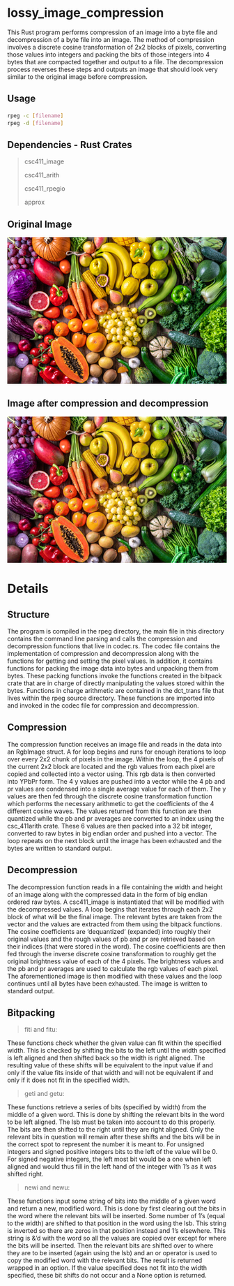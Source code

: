 # lossy_image_compression

This Rust program performs compression of an image into a byte file and decompression of a
byte file into an image. The method of compression involves a discrete cosine transformation of
2x2 blocks of pixels, converting those values into integers and packing the bits of those integers
into 4 bytes that are compacted together and output to a file. The decompression process reverses these steps
and outputs an image that should look very similar to the original image before compression.

## Usage
```bash
rpeg -c [filename]
rpeg -d [filename]
```
## Dependencies - Rust Crates

> csc411_image
>
> csc411_arith
> 
> csc411_rpegio
> 
> approx

## Original Image
![fruit](https://github.com/SudoPsych/lossy_image_compression/blob/main/fruit.png?raw=true)
## Image after compression and decompression
![fruit_compressed](https://github.com/SudoPsych/lossy_image_compression/blob/main/fruit_compressed.png?raw=true)

# Details

## Structure
The program is compiled in the rpeg directory, the main file in this directory
contains the command line parsing and calls the compression and decompression
functions that live in codec.rs. The codec file contains the implementation of
compression and decompression along with the functions for getting and setting the
pixel values. In addition, it contains functions for packing the image data into bytes and
unpacking them from bytes. These packing functions invoke the functions created in the
bitpack crate that are in charge of directly manipulating the values stored within the
bytes. Functions in charge arithmetic are contained in the dct_trans file that lives within
the rpeg source directory. These functions are imported into and invoked in the codec
file for compression and decompression.

## Compression
The compression function receives an image file and reads in the data into an
RgbImage struct. A for loop begins and runs for enough iterations to loop over every
2x2 chunk of pixels in the image. Within the loop, the 4 pixels of the current 2x2 block
are located and the rgb values from each pixel are copied and collected into a vector
using. This rgb data is then converted into YPbPr form. The 4 y values are pushed into
a vector while the 4 pb and pr values are condensed into a single average value for
each of them. The y values are then fed through the discrete cosine transformation
function which performs the necessary arithmetic to get the coefficients of the 4 different
cosine waves. The values returned from this function are then quantized while the pb
and pr averages are converted to an index using the csc_411arith crate. These 6 values
are then packed into a 32 bit integer, converted to raw bytes in big endian order and
pushed into a vector. The loop repeats on the next block until the image has been
exhausted and the bytes are written to standard output.

## Decompression
The decompression function reads in a file containing the width and height of an
image along with the compressed data in the form of big endian ordered raw bytes. A
csc411_image is instantiated that will be modified with the decompressed values. A loop
begins that iterates through each 2x2 block of what will be the final image. The relevant
bytes are taken from the vector and the values are extracted from them using the
bitpack functions. The cosine coefficients are ‘dequantized’ (expanded) into roughly
their original values and the rough values of pb and pr are retrieved based on their
indices (that were stored in the word). The cosine coefficients are then fed through the
inverse discrete cosine transformation to roughly get the original brightness value of
each of the 4 pixels. The brightness values and the pb and pr averages are used to
calculate the rgb values of each pixel. The aforementioned image is then modified with
these values and the loop continues until all bytes have been exhausted. The image is
written to standard output.
## Bitpacking

> fiti and fitu:

These functions check whether the given value can fit within the specified width.
This is checked by shifting the bits to the left until the width specified is left aligned and
then shifted back so the width is right aligned. The resulting value of these shifts will be
equivalent to the input value if and only if the value fits inside of that width and will not
be equivalent if and only if it does not fit in the specified width.

> geti and getu:

These functions retrieve a series of bits (specified by width) from the middle of a
given word. This is done by shifting the relevant bits in the word to be left aligned. The
lsb must be taken into account to do this properly. The bits are then shifted to the right
until they are right aligned. Only the relevant bits in question will remain after these
shifts and the bits will be in the correct spot to represent the number it is meant to. For
unsigned integers and signed positive integers bits to the left of the value will be 0. For
signed negative integers, the left most bit would be a one when left aligned and would
thus fill in the left hand of the integer with 1’s as it was shifted right.

> newi and newu:

These functions input some string of bits into the middle of a given word and
return a new, modified word. This is done by first clearing out the bits in the word where
the relevant bits will be inserted. Some number of 1’s (equal to the width) are shifted to
that position in the word using the lsb. This string is inverted so there are zeros in that
position instead and 1’s elsewhere. This string is &’d with the word so all the values are
copied over except for where the bits will be inserted. Then the relevant bits are shifted
over to where they are to be inserted (again using the lsb) and an or operator is used to
copy the modified word with the relevant bits. The result is returned wrapped in an
option. If the value specified does not fit into the width specified, these bit shifts do not
occur and a None option is returned.
